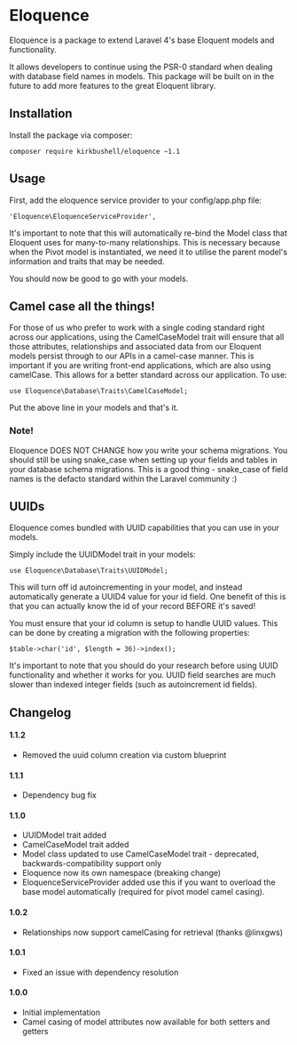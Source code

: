 # Eloquence

Eloquence is a package to extend Laravel 4's base Eloquent models and functionality.

It allows developers to continue using the PSR-0 standard when dealing with database field names in models. This package will be built on in the future to add more features to the great Eloquent library.

## Installation

Install the package via composer:

    composer require kirkbushell/eloquence ~1.1

## Usage

First, add the eloquence service provider to your config/app.php file:

    'Eloquence\EloquenceServiceProvider',

It's important to note that this will automatically re-bind the Model class
that Eloquent uses for many-to-many relationships. This is necessary because
when the Pivot model is instantiated, we need it to utilise the parent model's
information and traits that may be needed.

You should now be good to go with your models.

## Camel case all the things!

For those of us who prefer to work with a single coding standard right across our applications, using the CamelCaseModel trait
will ensure that all those attributes, relationships and associated data from our Eloquent models persist through to our APIs
in a camel-case manner. This is important if you are writing front-end applications, which are also using camelCase. This allows
for a better standard across our application. To use:

    use Eloquence\Database\Traits\CamelCaseModel;

Put the above line in your models and that's it.

### Note!

Eloquence DOES NOT CHANGE how you write your schema migrations. You should still be using snake_case when setting up your fields and tables in your database schema migrations. This is a good thing - snake_case of field names is the defacto standard within the Laravel community :)

## UUIDs

Eloquence comes bundled with UUID capabilities that you can use in your models.

Simply include the UUIDModel trait in your models:

    use Eloquence\Database\Traits\UUIDModel;

This will turn off id autoincrementing in your model, and instead automatically generate a UUID4 value for your id field. One benefit of this is that you can actually know the id of your record BEFORE it's saved!

You must ensure that your id column is setup to handle UUID values. This can be done by creating a migration with the following properties:

    $table->char('id', $length = 36)->index();

It's important to note that you should do your research before using UUID functionality and whether it works for you. UUID field searches are much slower than indexed integer fields (such as autoincrement id fields).


## Changelog

#### 1.1.2

* Removed the uuid column creation via custom blueprint

#### 1.1.1

* Dependency bug fix

#### 1.1.0

* UUIDModel trait added
* CamelCaseModel trait added
* Model class updated to use CamelCaseModel trait - deprecated, backwards-compatibility support only
* Eloquence now its own namespace (breaking change)
* EloquenceServiceProvider added use this if you want to overload the base model automatically (required for pivot model camel casing).

#### 1.0.2

* Relationships now support camelCasing for retrieval (thanks @linxgws)

#### 1.0.1

* Fixed an issue with dependency resolution

#### 1.0.0

* Initial implementation
* Camel casing of model attributes now available for both setters and getters

